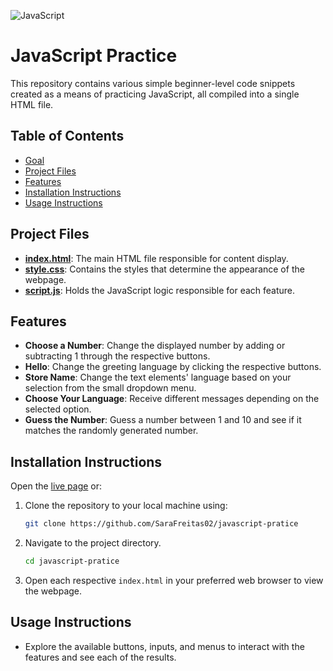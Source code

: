 ![JavaScript](https://img.shields.io/badge/JavaScript-F7DF1E?style=for-the-badge&logo=javascript&logoColor=black)

# JavaScript Practice
This repository contains various simple beginner-level code snippets created as a means of practicing JavaScript, all compiled into a single HTML file.

## Table of Contents
- [Goal](#goal)
- [Project Files](#project-files)
- [Features](#features)
- [Installation Instructions](#installation-instructions)
- [Usage Instructions](#usage-instructions)

## Project Files
- **[index.html](index.html)**: The main HTML file responsible for content display.
- **[style.css](style.css)**: Contains the styles that determine the appearance of the webpage.
- **[script.js](script.js)**: Holds the JavaScript logic responsible for each feature.

## Features
- **Choose a Number**: Change the displayed number by adding or subtracting 1 through the respective buttons.
- **Hello**: Change the greeting language by clicking the respective buttons.
- **Store Name**: Change the text elements' language based on your selection from the small dropdown menu.
- **Choose Your Language**: Receive different messages depending on the selected option.
- **Guess the Number**: Guess a number between 1 and 10 and see if it matches the randomly generated number.

## Installation Instructions
Open the [live page](https://sarafreitas02.github.io/javascript-pratice/) or:
1. Clone the repository to your local machine using:
   ```bash
   git clone https://github.com/SaraFreitas02/javascript-pratice
2. Navigate to the project directory.
   ```bash
   cd javascript-pratice
3. Open each respective `index.html` in your preferred web browser to view the webpage.

## Usage Instructions
- Explore the available buttons, inputs, and menus to interact with the features and see each of the results.
